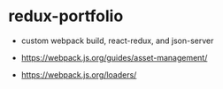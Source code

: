 # redux-portfolio
- custom webpack build, react-redux, and json-server

- https://webpack.js.org/guides/asset-management/
- https://webpack.js.org/loaders/
